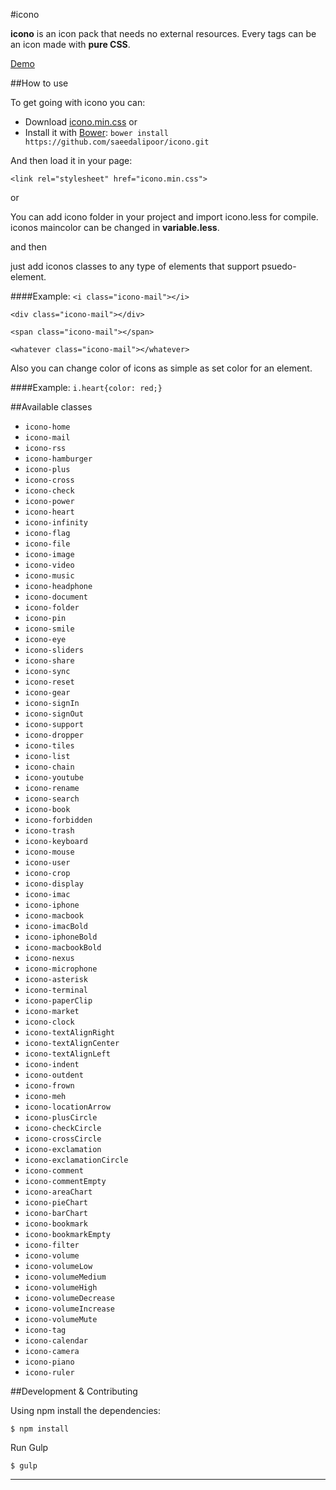 #icono

**icono** is an icon pack that needs no external resources. Every tags can be an icon made with **pure CSS**.

[Demo][2]

##How to use

To get going with icono you can:

* Download [icono.min.css][1]
or
* Install it with [Bower](http://bower.io): `bower install https://github.com/saeedalipoor/icono.git`

And then load it in your page:

`<link rel="stylesheet" href="icono.min.css">`

or

You can add icono folder in your project and import icono.less for compile. iconos maincolor can be changed in **variable.less**.

and then

just add iconos classes to any type of elements that support psuedo-element.

####Example:
`<i class="icono-mail"></i>`

`<div class="icono-mail"></div>`

`<span class="icono-mail"></span>`

`<whatever class="icono-mail"></whatever>`

Also you can change color of icons as simple as set color for an element.

####Example:
`i.heart{color: red;}`


##Available classes
* `icono-home`
* `icono-mail`
* `icono-rss`
* `icono-hamburger`
* `icono-plus`
* `icono-cross`
* `icono-check`
* `icono-power`
* `icono-heart`
* `icono-infinity`
* `icono-flag`
* `icono-file`
* `icono-image`
* `icono-video`
* `icono-music`
* `icono-headphone`
* `icono-document`
* `icono-folder`
* `icono-pin`
* `icono-smile`
* `icono-eye`
* `icono-sliders`
* `icono-share`
* `icono-sync`
* `icono-reset`
* `icono-gear`
* `icono-signIn`
* `icono-signOut`
* `icono-support`
* `icono-dropper`
* `icono-tiles`
* `icono-list`
* `icono-chain`
* `icono-youtube`
* `icono-rename`
* `icono-search`
* `icono-book`
* `icono-forbidden`
* `icono-trash`
* `icono-keyboard`
* `icono-mouse`
* `icono-user`
* `icono-crop`
* `icono-display`
* `icono-imac`
* `icono-iphone`
* `icono-macbook`
* `icono-imacBold`
* `icono-iphoneBold`
* `icono-macbookBold`
* `icono-nexus`
* `icono-microphone`
* `icono-asterisk`
* `icono-terminal`
* `icono-paperClip`
* `icono-market`
* `icono-clock`
* `icono-textAlignRight`
* `icono-textAlignCenter`
* `icono-textAlignLeft`
* `icono-indent`
* `icono-outdent`
* `icono-frown`
* `icono-meh`
* `icono-locationArrow`
* `icono-plusCircle`
* `icono-checkCircle`
* `icono-crossCircle`
* `icono-exclamation`
* `icono-exclamationCircle`
* `icono-comment`
* `icono-commentEmpty`
* `icono-areaChart`
* `icono-pieChart`
* `icono-barChart`
* `icono-bookmark`
* `icono-bookmarkEmpty`
* `icono-filter`
* `icono-volume`
* `icono-volumeLow`
* `icono-volumeMedium`
* `icono-volumeHigh`
* `icono-volumeDecrease`
* `icono-volumeIncrease`
* `icono-volumeMute`
* `icono-tag`
* `icono-calendar`
* `icono-camera`
* `icono-piano`
* `icono-ruler`

##Development & Contributing

Using npm install the dependencies:

    $ npm install

Run Gulp

    $ gulp

---

[1]:http://saeedalipoor.github.io/icono/icono.min.css
[2]:http://saeedalipoor.github.io/icono
